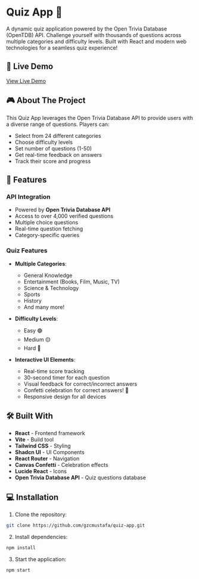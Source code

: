 # Quiz App 🎯

A dynamic quiz application powered by the Open Trivia Database (OpenTDB) API. Challenge yourself with thousands of questions across multiple categories and difficulty levels. Built with React and modern web technologies for a seamless quiz experience!

## 🚀 Live Demo

[View Live Demo](https://vrquizzapp.netlify.app/)

## 🎮 About The Project

This Quiz App leverages the Open Trivia Database API to provide users with a diverse range of questions. Players can:
- Select from 24 different categories
- Choose difficulty levels
- Set number of questions (1-50)
- Get real-time feedback on answers
- Track their score and progress

## 🌟 Features

### API Integration
- Powered by **Open Trivia Database API**
- Access to over 4,000 verified questions
- Multiple choice questions
- Real-time question fetching
- Category-specific queries

### Quiz Features
- **Multiple Categories**: 
  - General Knowledge
  - Entertainment (Books, Film, Music, TV)
  - Science & Technology
  - Sports
  - History
  - And many more!

- **Difficulty Levels**:
  - Easy 🟢
  - Medium 🟡
  - Hard 🔴

- **Interactive UI Elements**:
  - Real-time score tracking
  - 30-second timer for each question
  - Visual feedback for correct/incorrect answers
  - Confetti celebration for correct answers! 🎉
  - Responsive design for all devices

## 🛠️ Built With

- **React** - Frontend framework
- **Vite** - Build tool
- **Tailwind CSS** - Styling
- **Shadcn UI** - UI Components
- **React Router** - Navigation
- **Canvas Confetti** - Celebration effects
- **Lucide React** - Icons
- **Open Trivia Database API** - Quiz questions database


## 💻 Installation
1. Clone the repository:
```bash
git clone https://github.com/gzcmustafa/quiz-app.git
```

2. Install dependencies:
```bash
npm install
```

3. Start the application:
```bash
npm start

```

